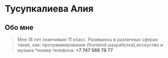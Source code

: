 
# Тусупкалиева Алия #

## Обо мне ##
>Мне 18 лет оканчиваю 11 класс. Разиваюсь в различных сферах такие, как: программирование (frontend-разработка),исскуство и музыка
*номер телефона: **+7 747 588 78 77**




